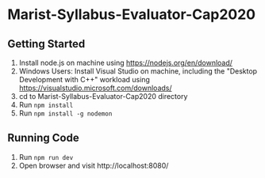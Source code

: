 # Marist-Syllabus-Evaluator-Cap2020

## Getting Started
1. Install node.js on machine using https://nodejs.org/en/download/
2. Windows Users: Install Visual Studio on machine, including the "Desktop Development with C++" workload using https://visualstudio.microsoft.com/downloads/
3. cd to Marist-Syllabus-Evaluator-Cap2020 directory
4. Run `npm install`
5. Run `npm install -g nodemon`

## Running Code
1. Run `npm run dev`
2. Open browser and visit http://localhost:8080/
